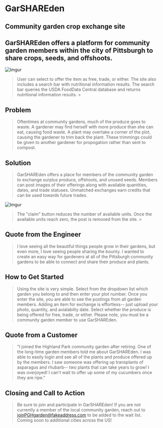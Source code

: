 
# GarSHAREden #
## Community garden crop exchange site ##

## GarSHAREden offers a platform for community garden members within the city of Pittsburgh to share crops, seeds, and offshoots. ##

![Imgur](https://imgur.com/w5mlx1U.png)
> User can select to offer the item as free, trade, or either. The site also includes a search bar with nutritional information results. The search bar queries the USDA FoodData Central database and returns nutritional information results. >

## Problem ##
  > Oftentimes at community gardens, much of the produce goes to waste. A gardener may find herself with more produce than she can eat, causing food waste. A plant may overtake a corner of the plot, causing the gardener to trim back the plant. These trimmings could be given to another gardener for propogation rather than sent to compost.

## Solution ##
  > GarSHAREden offers a place for members of the community garden to exchange surplus produce, offshoots, and unused seeds. Members can post images of their offerings along with available quantities, dates, and trade statuses. Unmatched exchanges earn credits that can be used towards future trades.
  
![Imgur](https://imgur.com/IroVY38.png)
> The "claim" button reduces the number of available units. Once the available units reach zero, the post is removed from the site. >

  
## Quote from the Engineer ##
  > I love seeing all the beautiful things people grow in their gardens, but even more, I love seeing people sharing the bounty. I wanted to create an easy way for gardeners at all of the Pittsburgh community gardens to be able to connect and share their produce and plants.

## How to Get Started ##
  > Using the site is very simple. Select from the dropdown list which garden you belong to and then enter your plot number. Once you enter the site, you are able to see the postings from all garden members. Adding an item for exchange is effortless-- just upload your photo, quantity, and avialabilty date. Select whether the produce is being offered for free, trade, or either. Please note, you must be a community garden member to use GarSHAREden.

## Quote from a Customer ##
  > "I joined the Highland Park community garden after retiring. One of the long-time garden members told me about GarSHAREden. I was able to easily login and see all of the plants and produce offered up by the members. I saw someone was offering up transplants of asparagus and rhubarb-- two plants that can take years to grow! I was overjoyed! I can't wait to offer up some of my cucumbers once they are ripe."

## Closing and Call to Action ##
  > Be sure to join and participate in GarSHAREden! If you are not currently a member of the local community garden, reach out to joinPGHgarden@fakeaddress.com to be added to the wait list. Coming soon to additional cities across the US!
